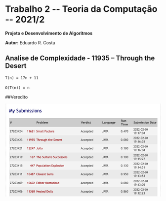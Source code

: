 # Trabalho 2 -- Teoria da Computação -- 2021/2

**Projeto e Desenvolvimento de Algoritmos**

**Autor:** Eduardo R. Costa

## Analise de Complexidade - 11935 – Through the Desert

````
T(n) = 17n + 11

O(T(n)) = n

````

##Veredito

![veredito](./11935-veredito.png)